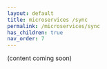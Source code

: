 ```yaml
---
layout: default
title: microservices /sync
permalink: /microservices/sync
has_children: true
nav_order: 7
---
```


(content coming soon)
